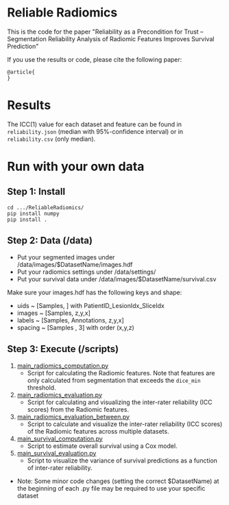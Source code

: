 # Reliable Radiomics 

This is the code for the paper "Reliability as a Precondition for Trust –Segmentation Reliability Analysis of Radiomic Features Improves Survival Prediction" 

If you use the results or code, please cite the following paper:
```
@article{
}
```

# Results 
The ICC(1) value for each dataset and feature can be found in `reliability.json` (median with 95%-confidence interval) or in `reliability.csv` (only median).  



# Run with your own data

## Step 1: Install 
    cd .../ReliableRadiomics/
    pip install numpy 
    pip install . 

## Step 2: Data (/data)

* Put your segmented images under /data/images/$DatasetName/images.hdf
* Put your radiomics settings under  /data/settings/
* Put your survival data under /data/images/$DatasetName/survival.csv

Make sure your images.hdf has the following keys and shape:
* uids   ~ [Samples, ] with PatientID_LesionIdx_SliceIdx
* images ~ [Samples, z,y,x]
* labels ~ [Samples, Annotations, z,y,x]
* spacing ~ [Samples , 3] with order (x,y,z) 

## Step 3: Execute (/scripts)
1. [main_radiomics_computation.py](scripts/main_radiomics_computation.py) 
    * Script for calculating the Radiomic features. Note that features are only calculated from segmentation that exceeds the `dice_min` threshold. 
2. [main_radiomics_evaluation.py](scripts/main_radiomics_evaluation.py) 
    * Script for calculating and visualizing the inter-rater reliability (ICC scores) from the Radiomic features. 
3. [main_radiomics_evaluation_between.py](scripts/main_radiomics_evaluation_between.py) 
    * Script to calculate and visualize the inter-rater reliability (ICC scores) of the Radiomic features across multiple datasets. 
4. [main_survival_computation.py](scripts/main_survival_computation.py) 
    * Script to estimate overall survival using a Cox model. 
5. [main_survival_evaluation.py](scripts/main_survival_evaluation.py) 
    * Script to visualize the variance of survival predictions as a function of inter-rater reliability. 
   
* Note: Some minor code changes (setting the correct $DatasetName) at the beginning of each .py file may be required to use your specific dataset
